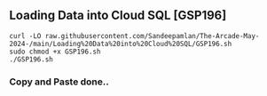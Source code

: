 ## Loading Data into Cloud SQL [GSP196]

```
curl -LO raw.githubusercontent.com/Sandeepamlan/The-Arcade-May-2024-/main/Loading%20Data%20into%20Cloud%20SQL/GSP196.sh
sudo chmod +x GSP196.sh
./GSP196.sh
```

### Copy and Paste done..
